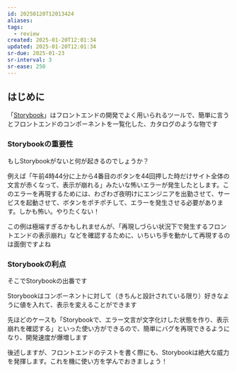 ```yaml
---
id: 20250120T12013424
aliases: 
tags:
  - review
created: 2025-01-20T12:01:34
updated: 2025-01-20T12:01:34
sr-due: 2025-01-23
sr-interval: 3
sr-ease: 250
---
```


## はじめに

「[Storybook](https://storybook.js.org/)」はフロントエンドの開発でよく用いられるツールで、簡単に言うとフロントエンドのコンポーネントを一覧化した、カタログのような物です

### **Storybookの重要性**

もしStorybookがないと何が起きるのでしょうか？

例えば「午前4時44分に上から4番目のボタンを44回押した時だけサイト全体の文言が赤くなって、表示が崩れる」みたいな怖いエラーが発生したとします。このエラーを再現するためには、わざわざ夜明けにエンジニアを出勤させて、サービスを起動させて、ボタンをポチポチして、エラーを発生させる必要があります。しかも怖い。やりたくない！

この例は極端すぎるかもしれませんが、「再現しづらい状況下で発生するフロントエンドの表示崩れ」などを確認するために、いちいち手を動かして再現するのは面倒ですよね

### **Storybookの利点**

そこでStorybookの出番です

Storybookはコンポーネントに対して（きちんと設計されている限り）好きなように値を入れて、表示を変えることができます

先ほどのケースも「Storybookで、エラー文言が文字化けした状態を作り、表示崩れを確認する」といった使い方ができるので、簡単にバグを再現できるようになり、開発速度が爆増します

後述しますが、フロントエンドのテストを書く際にも、Storybookは絶大な威力を発揮します。これを機に使い方を学んでおきましょう！

